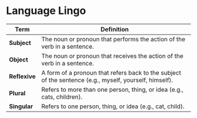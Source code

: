 # Language Lingo

| Term          | Definition                                                                                             |
| ------------- | ------------------------------------------------------------------------------------------------------ |
| **Subject**   | The noun or pronoun that performs the action of the verb in a sentence.                                |
| **Object**    | The noun or pronoun that receives the action of the verb in a sentence.                                |
| **Reflexive** | A form of a pronoun that refers back to the subject of the sentence (e.g., myself, yourself, himself). |
| **Plural**    | Refers to more than one person, thing, or idea (e.g., cats, children).                                 |
| **Singular**  | Refers to one person, thing, or idea (e.g., cat, child).                                               |
